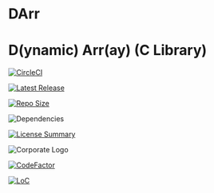 # DArr
D(ynamic) Arr(ay) (C Library)
==========

[![CircleCI](https://img.shields.io/circleci/build/github/InnovAnon-Inc/DArr?color=%23FF1100&logo=InnovAnon%2C%20Inc.&logoColor=%23FF1133&style=plastic)](https://circleci.com/gh/InnovAnon-Inc/DArr)

[![Latest Release](https://img.shields.io/github/commits-since/InnovAnon-Inc/DArr/latest?color=%23FF1100&include_prereleases&logo=InnovAnon%2C%20Inc.&logoColor=%23FF1133&style=plastic)](https://github.com/InnovAnon-Inc/DArr/releases/latest)

[![Repo Size](https://img.shields.io/github/repo-size/InnovAnon-Inc/DArr?color=%23FF1100&logo=InnovAnon%2C%20Inc.&logoColor=%23FF1133&style=plastic)](https://github.com/InnovAnon-Inc/DArr)

![Dependencies](https://img.shields.io/librariesio/github/InnovAnon-Inc/DArr?color=%23FF1100&style=plastic)

[![License Summary](https://img.shields.io/github/license/InnovAnon-Inc/DArr?color=%23FF1100&label=Free%20Code%20for%20a%20Free%20World%21&logo=InnovAnon%2C%20Inc.&logoColor=%23FF1133&style=plastic)](https://tldrlegal.com/license/unlicense#summary)

![Corporate Logo](https://i.imgur.com/UD8y4Is.gif)

[![CodeFactor](https://www.codefactor.io/repository/github/InnovAnon-Inc/DArr/badge)](https://www.codefactor.io/repository/github/InnovAnon-Inc/DArr)

[![LoC](https://tokei.rs/b1/github/InnovAnon-Inc/DArr?category=code)](https://github.com/InnovAnon-Inc/DArr)

